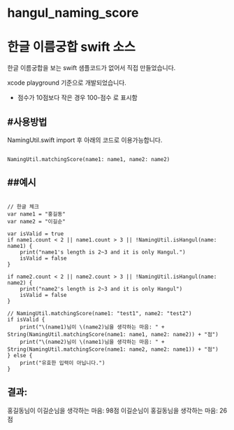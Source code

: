 # hangul_naming_score
한글 이름궁합 swift 소스
========================

한글 이름궁합을 보는 swift 샘플코드가 없어서 직접 만들었습니다.

xcode playground 기준으로 개발되었습니다.

* 점수가 10점보다 작은 경우 100-점수 로 표시함


#사용방법
---------

NamingUtil.swift import 후 아래의 코드로 이용가능합니다.

<pre><code>
NamingUtil.matchingScore(name1: name1, name2: name2)
</code></pre>

##예시
---------
<pre><code>
// 한글 체크
var name1 = "홍길동"
var name2 = "이길순"

var isValid = true
if name1.count < 2 || name1.count > 3 || !NamingUtil.isHangul(name: name1) {
    print("name1's length is 2~3 and it is only Hangul.")
    isValid = false
}

if name2.count < 2 || name2.count > 3 || !NamingUtil.isHangul(name: name2) {
    print("name2's length is 2~3 and it is only Hangul")
    isValid = false
}

// NamingUtil.matchingScore(name1: "test1", name2: "test2")
if isValid {
    print("\(name1)님이 \(name2)님을 생각하는 마음: " + String(NamingUtil.matchingScore(name1: name1, name2: name2)) + "점")
    print("\(name2)님이 \(name1)님을 생각하는 마음: " + String(NamingUtil.matchingScore(name1: name2, name2: name1)) + "점")
} else {
    print("유효한 입력이 아닙니다.")
}
</code></pre>

결과:
--------
홍길동님이 이길순님을 생각하는 마음: 98점
이길순님이 홍길동님을 생각하는 마음: 26점
